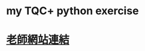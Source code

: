 # my TQC+ python exercise
# [老師網站連結](https://netlify-blog.pages.dev/AI%20&%20Flutter%20Class/%F0%9F%90%89TQC%2B%20Python3/TQC%2BPython%E7%B7%B4%E7%BF%92/)
